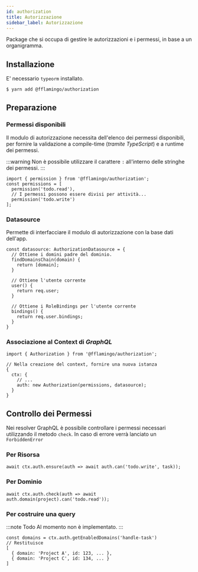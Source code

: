 ```yaml
---
id: authorization
title: Autorizzazione
sidebar_label: Autorizzazione
---
```


Package che si occupa di gestire le autorizzazioni e i permessi, in base a un
organigramma.

## Installazione

E' necessario `typeorm` installato.

```sh
$ yarn add @fflamingo/authorization
```

## Preparazione

### Permessi disponibili

Il modulo di autorizzazione necessita dell'elenco dei permessi disponibili,
per fornire la validazione a compile-time (_tramite TypeScript_) e a runtime dei
permessi.

:::warning
Non è possibile utilizzare il carattere `:` all'interno delle stringhe dei permessi.
:::

```tsx
import { permission } from '@fflamingo/authorization';
const permissions = [
  permission('todo.read'),
  // I permessi possono essere divisi per attività...
  permission('todo.write')
];
```

### Datasource

Permette di interfacciare il modulo di autorizzazione con la base dati dell'app.

```tsx
const datasource: AuthorizationDatasource = {
  // Ottiene i domini padre del dominio.
  findDomainsChain(domain) {
    return [domain];
  }

  // Ottiene l'utente corrente
  user() {
    return req.user;
  }

  // Ottiene i RoleBindings per l'utente corrente
  bindings() {
    return req.user.bindings;
  }
}
```

### Associazione al Context di _GraphQL_

```tsx
import { Authorization } from '@fflamingo/authorization';

// Nella creazione del context, fornire una nuova istanza
{
  ctx: {
    // ...
    auth: new Authorization(permissions, datasource);
  }
}
```

## Controllo dei Permessi

Nei resolver GraphQL è possibile controllare i permessi necessari utilizzando il metodo `check`.
In caso di errore verrà lanciato un `ForbiddenError`

### Per Risorsa

```tsx
await ctx.auth.ensure(auth => await auth.can('todo.write', task));
```

### Per Dominio

```tsx
await ctx.auth.check(auth => await auth.domain(project).can('todo.read'));
```

### Per costruire una query

:::note Todo
Al momento non è implementato.
:::

```tsx
const domains = ctx.auth.getEnabledDomains('handle-task')
// Restituisce
[
  { domain: 'Project A', id: 123, ... },
  { domain: 'Project C', id: 134, ... }
]
```
